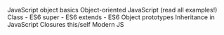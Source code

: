 JavaScript object basics
Object-oriented JavaScript (read all examples!)
Class - ES6
super - ES6
extends - ES6
Object prototypes
Inheritance in JavaScript
Closures
this/self
Modern JS
